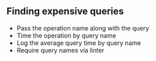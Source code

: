 ##  Finding expensive queries <!-- .element: data-theme="ka-content" -->

- Pass the operation name along with the query
- Time the operation by query name
- Log the average query time by query name
- Require query names via linter
